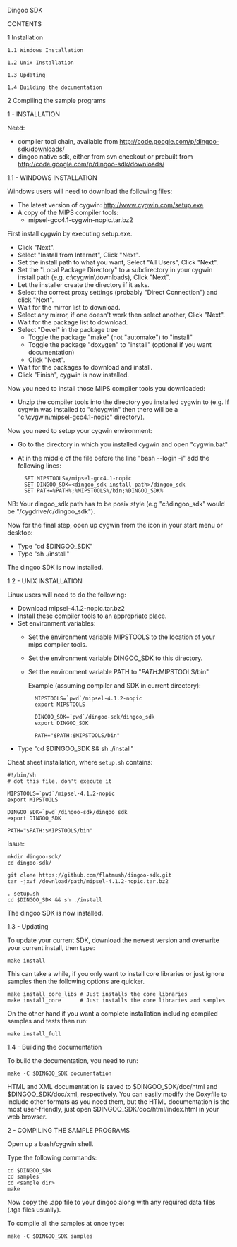 Dingoo SDK




CONTENTS

1 Installation

	1.1 Windows Installation

	1.2 Unix Installation

	1.3 Updating

	1.4 Building the documentation

2 Compiling the sample programs






1 - INSTALLATION

Need:

  * compiler tool chain, available from http://code.google.com/p/dingoo-sdk/downloads/
  * dingoo native sdk, either from svn checkout or prebuilt from http://code.google.com/p/dingoo-sdk/downloads/

1.1 - WINDOWS INSTALLATION

Windows users will need to download the following files:

  * The latest version of cygwin: http://www.cygwin.com/setup.exe
  * A copy of the MIPS compiler tools:
     * mipsel-gcc4.1-cygwin-nopic.tar.bz2

First install cygwin by executing setup.exe.

- Click "Next".
- Select "Install from Internet", Click "Next".
- Set the install path to what you want, Select "All Users", Click "Next".
- Set the "Local Package Directory" to a subdirectory in your cygwin install path (e.g. c:\cygwin\downloads), Click "Next".
- Let the installer create the directory if it asks.
- Select the correct proxy settings (probably "Direct Connection") and click "Next".
- Wait for the mirror list to download.
- Select any mirror, if one doesn't work then select another, Click "Next".
- Wait for the package list to download.
- Select "Devel" in the package tree
	- Toggle the package "make" (not "automake") to "install"
	- Toggle the package "doxygen" to "install" (optional if you want documentation)
	- Click "Next".
- Wait for the packages to download and install.
- Click "Finish", cygwin is now installed.

Now you need to install those MIPS compiler tools you downloaded:

- Unzip the compiler tools into the directory you installed cygwin to (e.g. If cygwin was installed to "c:\cygwin" then there will be a "c:\cygwin\mipsel-gcc4.1-nopic" directory).

Now you need to setup your cygwin environment:

- Go to the directory in which you installed cygwin and open "cygwin.bat"
- At in the middle of the file before the line "bash --login -i" add the following lines:

		SET MIPSTOOLS=/mipsel-gcc4.1-nopic
		SET DINGOO_SDK=<dingoo_sdk install path>/dingoo_sdk
		SET PATH=%PATH%;%MIPSTOOLS%/bin;%DINGOO_SDK%

NB: Your dingoo_sdk path has to be posix style (e.g "c:\dingoo_sdk" would be "/cygdrive/c/dingoo_sdk").

Now for the final step, open up cygwin from the icon in your start menu or desktop:

- Type "cd $DINGOO_SDK"
- Type "sh ./install"

The dingoo SDK is now installed.



1.2 - UNIX INSTALLATION

Linux users will need to do the following:

- Download mipsel-4.1.2-nopic.tar.bz2
- Install these compiler tools to an appropriate place.
- Set environment variables:
	- Set the environment variable MIPSTOOLS to the location of your mips compiler tools.
	- Set the environment variable DINGOO_SDK to this directory.
	- Set the environment variable PATH to "$PATH:$MIPSTOOLS/bin"

	  Example (assuming compiler and SDK in current directory):

			MIPSTOOLS=`pwd`/mipsel-4.1.2-nopic
			export MIPSTOOLS

			DINGOO_SDK=`pwd`/dingoo-sdk/dingoo_sdk
			export DINGOO_SDK

			PATH="$PATH:$MIPSTOOLS/bin"

- Type "cd $DINGOO_SDK && sh ./install"

Cheat sheet installation, where `setup.sh` contains:

	#!/bin/sh
	# dot this file, don't execute it

	MIPSTOOLS=`pwd`/mipsel-4.1.2-nopic
	export MIPSTOOLS

	DINGOO_SDK=`pwd`/dingoo-sdk/dingoo_sdk
	export DINGOO_SDK

	PATH="$PATH:$MIPSTOOLS/bin"

Issue:

	mkdir dingoo-sdk/
	cd dingoo-sdk/

	git clone https://github.com/flatmush/dingoo-sdk.git
	tar -jxvf /download/path/mipsel-4.1.2-nopic.tar.bz2

	. setup.sh
	cd $DINGOO_SDK && sh ./install

The dingoo SDK is now installed.



1.3 - Updating

To update your current SDK, download the newest version and overwrite your current install,
then type:

	make install

This can take a while, if you only want to install core libraries or just ignore samples then the following options are quicker.

	make install_core_libs # Just installs the core libraries
	make install_core      # Just installs the core libraries and samples

On the other hand if you want a complete installation including compiled samples and tests then run:

	make install_full



1.4 - Building the documentation

To build the documentation, you need to run:

	make -C $DINGOO_SDK documentation

HTML and XML documentation is saved to $DINGOO_SDK/doc/html and $DINGOO_SDK/doc/xml, respectively. You can easily modify the Doxyfile to include other formats as you need them, but the HTML documentation is the most user-friendly, just open $DINGOO_SDK/doc/html/index.html in your web browser.




2 - COMPILING THE SAMPLE PROGRAMS

Open up a bash/cygwin shell.

Type the following commands:

	cd $DINGOO_SDK
	cd samples
	cd <sample dir>
	make

Now copy the .app file to your dingoo along with any required data files (.tga files usually).

To compile all the samples at once type:

	make -C $DINGOO_SDK samples
